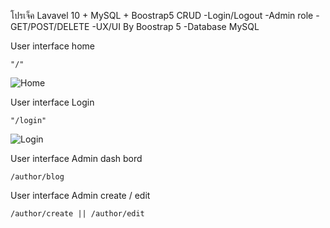 โปรเจ็ค Lavavel 10 + MySQL + Boostrap5 CRUD
    -Login/Logout
    -Admin role
    -GET/POST/DELETE 
    -UX/UI By Boostrap 5 
    -Database MySQL

User interface home

    "/"
![Home](index.png)


User interface Login

    "/login"
![Login](login.png)

User interface Admin dash bord

    /author/blog
    

User interface Admin create / edit

    /author/create || /author/edit
   



